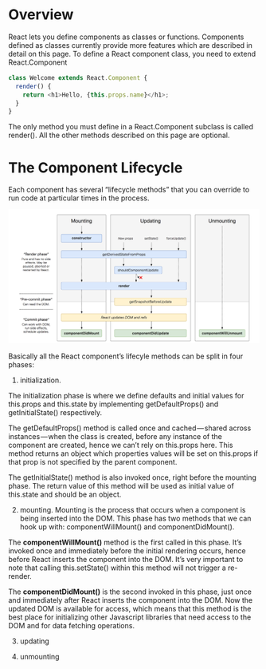 # Overview

React lets you define components as classes or functions. Components defined as classes currently provide more features which are described in detail on this page. To define a React component class, you need to extend React.Component

```javascript
class Welcome extends React.Component {
  render() {
    return <h1>Hello, {this.props.name}</h1>;
  }
}
```
The only method you must define in a React.Component subclass is called render(). All the other methods described on this page are optional.


# The Component Lifecycle

Each component has several “lifecycle methods” that you can override to run code at particular times in the process. 

![LifeCycle](https://github.com/avinash28196/Notes/blob/master/ReactNotes/Images/Screen%20Shot%202018-06-11%20at%207.02.17%20PM.png)

Basically all the React component’s lifecyle methods can be split in four phases: 

1. initialization.

The initialization phase is where we define defaults and initial values for this.props and this.state by implementing getDefaultProps() and getInitialState() respectively.

The getDefaultProps() method is called once and cached — shared across instances — when the class is created, before any instance of the component are created, hence we can’t rely on this.props here. This method returns an object which properties values will be set on this.props if that prop is not specified by the parent component.

The getInitialState() method is also invoked once, right before the mounting phase. The return value of this method will be used as initial value of this.state and should be an object.

2. mounting.
Mounting is the process that occurs when a component is being inserted into the DOM. This phase has two methods that we can hook up with: componentWillMount() and componentDidMount().

The **componentWillMount()** method is the first called in this phase. It’s invoked once and immediately before the initial rendering occurs, hence before React inserts the component into the DOM. It’s very important to note that calling this.setState() within this method will not trigger a re-render.

The **componentDidMount()** is the second invoked in this phase, just once and immediately after React inserts the component into the DOM. Now the updated DOM is available for access, which means that this method is the best place for initializing other Javascript libraries that need access to the DOM and for data fetching operations.

3. updating



4. unmounting




